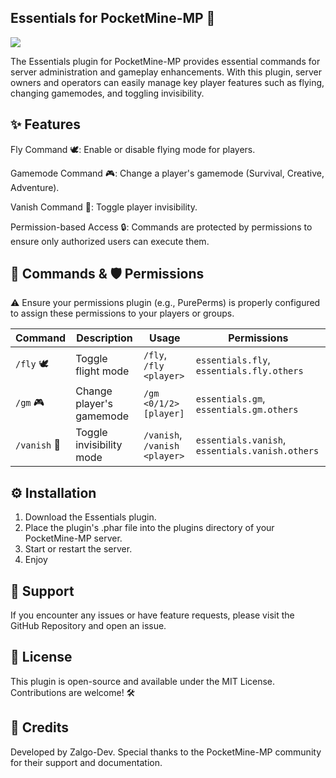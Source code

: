 ## Essentials for PocketMine-MP 🌟
[![](https://poggit.pmmp.io/shield.state/Essentials)](https://poggit.pmmp.io/p/Essentials)

The Essentials plugin for PocketMine-MP provides essential commands for server administration and gameplay enhancements. With this plugin, server owners and operators can easily manage key player features such as flying, changing gamemodes, and toggling invisibility.

## ✨ Features

Fly Command 🕊️: Enable or disable flying mode for players.

Gamemode Command 🎮: Change a player's gamemode (Survival, Creative, Adventure).

Vanish Command 👻: Toggle player invisibility.

Permission-based Access 🔒: Commands are protected by permissions to ensure only authorized users can execute them.

## 📜 Commands & 🛡️ Permissions

⚠️ Ensure your permissions plugin (e.g., PurePerms) is properly configured to assign these permissions to your players or groups.

| Command | Description | Usage                         | Permissions |
| --- | --- |-------------------------------| --- |
| `/fly` 🕊️ | Toggle flight mode | `/fly`, `/fly <player>`       | `essentials.fly`, `essentials.fly.others` |
| `/gm` 🎮 | Change player's gamemode | `/gm <0/1/2> [player]`        | `essentials.gm`, `essentials.gm.others` |
| `/vanish` 👻 | Toggle invisibility mode | `/vanish`, `/vanish <player>` | `essentials.vanish`, `essentials.vanish.others` |

## ⚙️ Installation

1. Download the Essentials plugin.
2. Place the plugin's .phar file into the plugins directory of your PocketMine-MP server.
3. Start or restart the server.
4. Enjoy

## 💬 Support

If you encounter any issues or have feature requests, please visit the GitHub Repository and open an issue.

## 📄 License

This plugin is open-source and available under the MIT License. Contributions are welcome! 🛠️

## 👏 Credits

Developed by Zalgo-Dev. Special thanks to the PocketMine-MP community for their support and documentation.